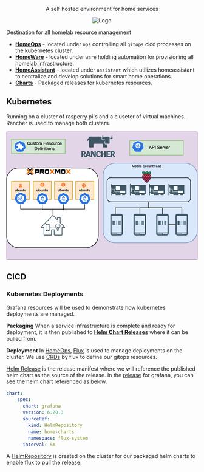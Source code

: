 
<div align="center">
  <p>A self hosted environment for home services</p>
  <p align="center">
    <img src="https://github.com/teaglebuilt/homelab/blob/master/docs/img/homelab_logo.png" alt="Logo">
  </p>
</div>

Destination for all homelab resource management

* [**HomeOps**](https://github.com/teaglebuilt/homeops) - located under `ops` controlling all `gitops` cicd processes on the kubernetes cluster.
* [**HomeWare**](https://github.com/teaglebuilt/homeware) - located under `ware` holding automation for provisioning all homelab infrastructure.
* [**HomeAssistant**](https://github.com/teaglebuilt/homeassistant) - located under `assistant` which utilizes homeassistant to centralize and develop solutions for smart home operations.
* [**Charts**](https://github.com/teaglebuilt/charts) - Packaged releases for kubernetes resources.


## Kubernetes

Running on a cluster of rasperry pi's and a cluseter of virtual machines. Rancher is used to manage both clusters.

![Kubernetes](./docs/img/home_k8s.png)


## CICD


### Kubernetes Deployments

Grafana resources will be used to demonstrate how kubernetes deployments are managed.

**Packaging**
When a service infrastructure is complete and ready for deployment, it is then published to [**Helm Chart Releases**](https://github.com/teaglebuilt/charts) where it can be pulled from.


**Deployment**
In [HomeOps](https://github.com/teaglebuilt/homeops), [Flux](https://fluxcd.io/docs/) is used to manage deployments on the cluster. We use [CRDs]() by flux to define our gitops resources.

[Helm Release]() is the release manifest where we will reference the published helm chart as the source of the release. In the [release](https://github.com/teaglebuilt/homeops/blob/master/apps/prod/monitoring/grafana/release.yaml) for grafana, you can see the helm chart referenced
as below.
```yaml
chart:
    spec:
      chart: grafana
      version: 6.20.3
      sourceRef:
        kind: HelmRepository
        name: home-charts
        namespace: flux-system
      interval: 5m
```

A [HelmRepository](https://github.com/teaglebuilt/homeops/blob/master/repos/home.yaml) is created on the cluster for our packaged helm charts to enable flux to pull the release.

